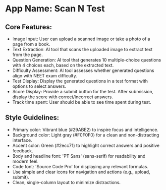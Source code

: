 # **App Name**: Scan N Test

## Core Features:

- Image Input: User can upload a scanned image or take a photo of a page from a book.
- Text Extraction: AI tool that scans the uploaded image to extract text from the page.
- Question Generation: AI tool that generates 10 multiple-choice questions with 4 choices each, based on the extracted text.
- Difficulty Assessment: AI tool assesses whether generated questions align with NEET exam difficulty.
- Test Display: Display the generated questions in a test format with options to select answers.
- Score Display: Provide a submit button for the test. After submission, display the score with correct/incorrect answers.
- Track time spent: User should be able to see time spent during test.

## Style Guidelines:

- Primary color: Vibrant blue (#29ABE2) to inspire focus and intelligence.
- Background color: Light gray (#F0F0F0) for a clean and non-distracting interface.
- Accent color: Green (#2ecc71) to highlight correct answers and positive feedback.
- Body and headline font: 'PT Sans' (sans-serif) for readability and modern feel.
- Code font: 'Source Code Pro' for displaying any relevant formulas.
- Use simple and clear icons for navigation and actions (e.g., upload, submit).
- Clean, single-column layout to minimize distractions.